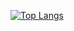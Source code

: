 [![Top Langs](https://github-readme-stats.vercel.app/api/top-langs/?username=altCourier)](https://github.com/anuraghazra/github-readme-stats)
